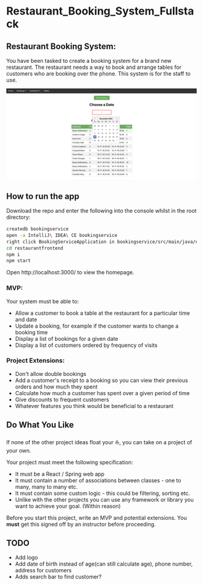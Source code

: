 # Restaurant_Booking_System_Fullstack

## Restaurant Booking System:

You have been tasked to create a booking system for a brand new restaurant. The restaurant needs a way to book and arrange tables for customers who are booking over the phone. This system is for the staff to use.


![Bookings Page](planning/bookings-page.png)

## How to run the app 

Download the repo and enter the following into the console whilst in the root directory: 

```bash
createdb bookingservice
open -a IntelliJ\ IDEA\ CE bookingservice
right click BookingServiceApplication in bookingservice/src/main/java/com/example/codeclan/bookingservice/BookingserviceApplication.java, click Run
cd restaurantfrontend 
npm i
npm start
```
Open http://localhost:3000/ to view the homepage.

### MVP:

Your system must be able to:

* Allow a customer to book a table at the restaurant for a particular time and date
* Update a booking, for example if the customer wants to change a booking time
* Display a list of bookings for a given date
* Display a list of customers ordered by frequency of visits

### Project Extensions:

* Don't allow double bookings
* Add a customer's receipt to a booking so you can view their previous orders and how much they spent
* Calculate how much a customer has spent over a given period of time
* Give discounts to frequent customers
* Whatever features you think would be beneficial to a restaurant

## Do What You Like

If none of the other project ideas float your ⛵️, you can take on a project of your own.

Your project must meet the following specification:

- It must be a React / Spring web app
- It must contain a number of associations between classes - one to many, many to many etc.
- It must contain some custom logic - this could be filtering, sorting etc.
- Unlike with the other projects you can use any framework or library you want to achieve your goal. (Within reason)

Before you start this project, write an MVP and potential extensions. You **must** get this signed off by an instructor before proceeding.


## TODO

- Add logo
- Add date of birth instead of age(can still calculate age), phone number, address for customers
- Adds search bar to find customer?
